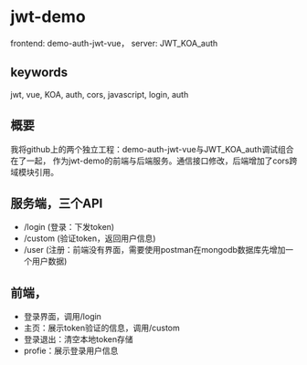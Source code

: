 # jwt-demo
frontend:  demo-auth-jwt-vue， server: JWT_KOA_auth

## keywords
jwt, vue, KOA, auth, cors, javascript, login, auth

## 概要
我将github上的两个独立工程：demo-auth-jwt-vue与JWT_KOA_auth调试组合在了一起，
作为jwt-demo的前端与后端服务。通信接口修改，后端增加了cors跨域模块引用。

## 服务端，三个API
- /login (登录：下发token)
- /custom (验证token，返回用户信息)
- /user (注册：前端没有界面，需要使用postman在mongodb数据库先增加一个用户数据)

## 前端，
- 登录界面，调用/login
- 主页：展示token验证的信息，调用/custom
- 登录退出：清空本地token存储
- profie：展示登录用户信息
